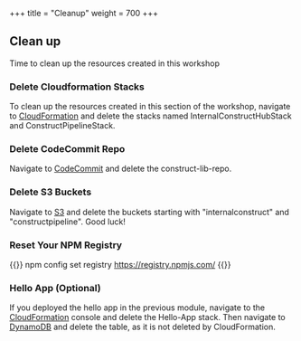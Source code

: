 +++
title = "Cleanup"
weight = 700
+++

## Clean up
Time to clean up the resources created in this workshop

### Delete Cloudformation Stacks
To clean up the resources created in this section of the workshop, navigate to <a href="https://console.aws.amazon.com/cloudformation" target="_blank">CloudFormation</a> and delete the stacks named InternalConstructHubStack and ConstructPipelineStack.

### Delete CodeCommit Repo
Navigate to  <a href="https://console.aws.amazon.com/codecommit" target="_blank">CodeCommit</a> and delete the construct-lib-repo.

### Delete S3 Buckets
Navigate to  <a href="https://console.aws.amazon.com/s3" target="_blank">S3</a> and delete the buckets starting with "internalconstruct" and "constructpipeline". Good luck!

### Reset Your NPM Registry
{{<highlight bash>}}
npm config set registry https://registry.npmjs.com/
{{</highlight>}}

### Hello App (Optional)
If you deployed the hello app in the previous module, navigate to the <a href="https://console.aws.amazon.com/cloudformation" target="_blank">CloudFormation</a> console and delete the Hello-App stack. Then navigate to <a href="https://console.aws.amazon.com/dynamodb" target="_blank">DynamoDB</a> and delete the table, as it is not deleted by CloudFormation.